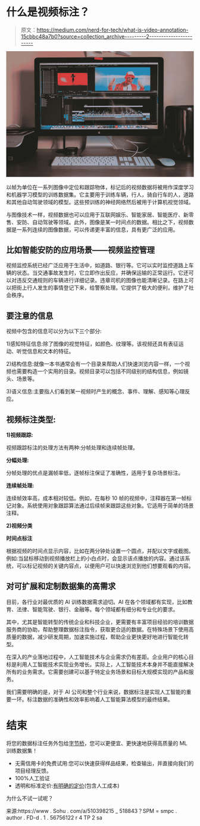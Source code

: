 # 什么是视频标注？

> 原文：<https://medium.com/nerd-for-tech/what-is-video-annotation-15cbbc48a7b0?source=collection_archive---------2----------------------->

![](img/a453607380485dbdcb2d945458b57196.png)

以帧为单位在一系列图像中定位和跟踪物体，标记后的视频数据将被用作深度学习和机器学习模型的训练数据集。它主要用于训练车辆，行人，骑自行车的人，道路和其他自动驾驶领域的模型。这些预训练的神经网络然后被用于计算机视觉领域。

与图像技术一样，视频数据也可以应用于互联网娱乐、智能家居、智能医疗、新零售、安防、自动驾驶等领域。此外，图像是某一时间点的数据。相比之下，视频数据是一系列连续的图像数据，可以传递更丰富的信息，具有更广泛的应用。

## **比如智能安防的应用场景——视频监控管理**

视频监控系统已经广泛应用于生活中，如道路、银行等。它可以实时监控道路上车辆的状态。当交通事故发生时，它立即作出反应，并确保运输的正常运行。它还可以对违反交通规则的车辆进行详细记录。违章司机的图像也能清晰记录。在路上可以把街上行人发生的事情登记下来，给警察处理。它提供了极大的便利，维护了社会秩序。

## **要注意的信息**

视频中包含的信息可以分为以下三个部分:

1)感知特征信息:除了图像的视觉特征，如颜色、纹理等。该视频还具有表征运动、听觉信息和文本的特征。

2)结构信息:就像一本书通常会有一个目录来帮助人们快速浏览内容一样，一个视频也需要构造一个实用的目录。视频目录可以包括不同级别的结构信息，例如镜头、场景等。

3)语义信息:主要指人们看到某一视频时产生的概念、事件、理解、感知等心理反应。

## **视频标注类型:**

**1)视频跟踪:**

视频跟踪标注的处理方法有两种:分帧处理和连续帧处理。

**分幅处理:**

分帧处理的优点是漏帧率低，逐帧标注保证了准确性，适用于复杂场景标注。

**连续帧处理:**

连续帧效率高，成本相对较低。例如，在每秒 10 帧的视频中，注释器在第一帧标记对象。系统使用对象跟踪算法通过后续帧来跟踪这些对象。它适用于简单的场景注释。

**2)视频分类**

**时间点标注**

根据视频的时间点显示内容，比如在两分钟处设置一个圆点，并配以文字或截图。例如:当鼠标移动到视频播放栏上的小白点时，会显示该点播放的内容。通过该系统，可以标记视频的关键内容点，以便用户可以快速浏览到他们想要观看的内容。

## 对可扩展和定制数据集的高需求

目前，各行业对最优质的 AI 训练数据需求迫切。AI 在各个领域都有实现，比如教育、法律、智能驾驶、银行、金融等。每个领域都有细分和专业化的要求。

其中，尤其是智能转型的传统企业和科技企业，更需要有丰富项目经验的培训数据服务商的协助，帮助整理数据标注指令，获取更合适的数据。在特殊场景下使用高质量的数据，减少研发周期，加速实施过程，帮助企业更快更好地进行智能化转型。

在深入的产业落地过程中，人工智能技术与企业需求仍有差距。企业用户的核心目标是利用人工智能技术实现业务增长。实际上，人工智能技术本身并不能直接解决所有的业务需求。它需要创建可以基于特定业务场景和目标大规模实现的产品和服务。

我们需要明确的是，对于 AI 公司和整个行业来说，数据标注是实现人工智能的重要一环。标注数据的准确性和效率影响着人工智能算法模型的最终结果。

# 结束

将您的数据标注任务外包给[字节桥](https://tinyurl.com/4r484kc2)，您可以更便宜、更快速地获得高质量的 ML 训练数据集！

*   无需信用卡的免费试用:您可以快速获得样品结果，检查输出，并直接向我们的项目经理反馈。
*   100%人工验证
*   透明和标准定价:[有明确的定价](https://www.bytebridge.io/#/?module=price)(包含人工成本)

为什么不试一试呢？

来源:https://www . Sohu . com/a/510398215 _ 518843？SPM = smpc . author . FD-d . 1 . 56756122 r 4 TP 2 sa